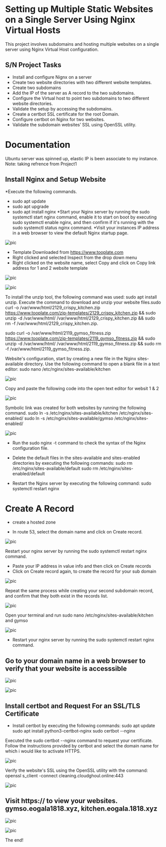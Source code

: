 # Setting up Multiple Static Websites on a Single Server Using Nginx Virtual Hosts
 This project involves subdomains and hosting multiple websites on a single server using Nginx Virtual Host configuration.
## S/N	Project Tasks
* Install and configure Nignx on a server
* Create two website directories with two different website templates.
* Create two subdomains
* Add the IP of the server as A record to the two subdomains.
* Configure the Virtual host to point two subdomains to two different website directories.
* Validate the setup by accessing the subdomains.
* Create a certbot SSL certificate for the root Domain.
* Configure certbot on Nginx for two websites.
* Validate the subdomain websites’ SSL using OpenSSL utility.

# Documentation
Ubuntu server was spinned up, elastic IP is been associate to my instance.   Note: taking refrence from Project1
## Install Nginx and Setup Website
*Execute the following commands.
- sudo apt update
- sudo apt upgrade
- sudo apt install nginx
*Start your Nginx server by running the sudo systemctl start nginx command, enable it to start on boot by executing sudo systemctl enable nginx, and then confirm if it's running with the sudo systemctl status nginx command.
*Visit your instances IP address in a web browser to view the default Nginx startup page.

![pic](img/(img1).png)

* Template Downloaded from https://www.tooplate.com
* Right clicked and selected Inspect from the drop down menu
* Right clicked on the website name, select Copy and click on Copy link address for 1 and 2 website template

![pic](img/(img2).png)

![pic](img/(img3).png)

To install the unzip tool, the following command was used: sudo apt install unzip.
Execute the command to download and unzip your website files.sudo curl -o /var/www/html/2129_crispy_kitchen.zip https://www.tooplate.com/zip-templates/2129_crispy_kitchen.zip && sudo unzip -d /var/www/html/ /var/www/html/2129_crispy_kitchen.zip && sudo rm -f /var/www/html/2129_crispy_kitchen.zip.

sudo curl -o /var/www/html/2119_gymso_fitness.zip https://www.tooplate.com/zip-templates/2119_gymso_fitness.zip && sudo unzip -d /var/www/html/ /var/www/html/2119_gymso_fitness.zip && sudo rm -f /var/www/html/2119_gymso_fitness.zip.

Website's configuration, start by creating a new file in the Nginx sites-available directory. Use the following command to open a blank file in a text editor: sudo nano /etc/nginx/sites-available/kitchen

![pic](img/(img4).png)

Copy and paste the following code into the open text editor for websit 1 & 2

![pic](img/(img5).png)

Symbolic link  was created for both websites by running the following command. sudo ln -s /etc/nginx/sites-available/kitchen /etc/nginx/sites-enabled/ sudo ln -s /etc/nginx/sites-available/gymso /etc/nginx/sites-enabled/

![pic](img/(img6).png)

* Run the sudo nginx -t command to check the syntax of the Nginx configuration file.

* Delete the default files in the sites-available and sites-enabled directories by executing the following commands:
sudo rm /etc/nginx/sites-available/default
sudo rm /etc/nginx/sites-enabled/default
* Restart the Nginx server by executing the following command: sudo systemctl restart nginx

# Create A Record
* create a hosted zone

* In route 53, select the domain name and click on Create record.

![pic](img/img7.png)


Restart your nginx server by running the sudo systemctl restart nginx command.

* Paste your IP address in value info and then click on Create records
* Click on Create record again, to create the record for your sub domain


![pic](img/img8.png)

Repeat the same process while creating your second subdomain record, and confirm that they both exist in the records list.

![pic](img/img9.png)

Open your terminal and run sudo nano /etc/nginx/sites-available/kitchen and gymso

![pic](img/img9a.png)


* Restart your nginx server by running the sudo systemctl restart nginx command.
## Go to your domain name in a web browser to verify that your website is accesssible


![pic](img/img10.png)



![pic](img/(img11).png)


## Install certbot and Request For an SSL/TLS Certificate

* Install certbot by executing the following commands: sudo apt update sudo apt install python3-certbot-nginx sudo certbot --nginx

Executed the sudo certbot --nginx command to request your certificate. Follow the instructions provided by certbot and select the domain name for which i would like to activate HTTPS.

![pic](img/img12a.png)

Verify the website's SSL using the OpenSSL utility with the command: openssl s_client -connect cleaning.cloudghoul.online:443

![pic](img/12b.png)

## Visit https://<domain name> to view your websites. gymso.eogala1818.xyz, kitchen.eogala.1818.xyz


![pic](img/img12.png)



![pic](img/img13.png)



The end!









